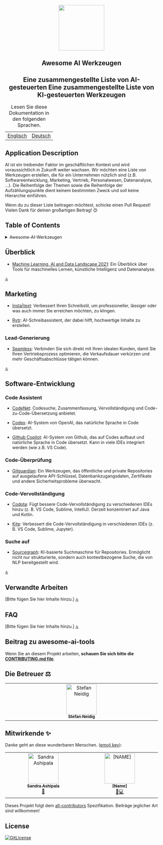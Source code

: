 <!-- PROJECT TITLE -->
  <div id="header" align="center">
  <img src="https://github-production-user-asset-6210df.s3.amazonaws.com/19821445/239703832-7aae0dd8-467d-4d97-8844-d3767d7d0521.png" width="150" width="80"/>
</div>
 <h2 2 align="center">
    Awesome AI Werkzeugen
    <br />
    </h4>
     <h2 2 align="center">
       Eine zusammengestellte Liste von AI-gesteuerten Eine zusammengestellte Liste von KI-gesteuerten Werkzeugen
    <br />
    </h4>

<table>
    <caption>Lesen Sie diese Dokumentation in den folgenden Sprachen.</caption>
    <tbody>
        <tr>
            <td><a href="https://allcontributors.org/docs/id/overview">Englisch</a></td>
            <td><a href="https://allcontributors.org/docs/de/overview">Deutsch</a></td>
        </tr>
    </tbody>
</table>

## Application Description

AI ist ein treibender Faktor im geschäftlichen Kontext und wird voraussichtlich in Zukunft weiter wachsen. Wir möchten eine Liste von Werkzeugen erstellen, die für ein Unternehmen nützlich sind (z.B. Softwareentwicklung, Marketing, Vertrieb, Personalwesen, Datenanalyse, ...). Die Reihenfolge der Themen sowie die Reihenfolge der Aufzählungspunkte dient keinem bestimmten Zweck und soll keine Hierarchie einführen.

Wenn du zu dieser Liste beitragen möchtest, schicke einen Pull Request! Vielen Dank für deinen großartigen Beitrag! 😊

## Table of Contents

<details>
<summary>Awesome-AI-Werkzeugen</summary>

- [Application Description](#application-description)
- [Table of Contents](#table-of-contents)
- [Überblick](#überblick)
- [Marketing](#marketing)
    - [Copy Writing](#copy-writing)
    - [Lead Generierung](#lead-generierung)
- [Software Entwicklung](#software-development)
    - [Code Assistent](#code-assistent)
    - [Code Überprüfung](#code-überprüfung)
    - [Code Vervollständigung](#code-vervollständigung)
    - [Suche-auf](#suche-auf)
- [Verwandte-Arbeiten](#verwandte-arbeiten)
- [FAQ](#faq)
- [Beitrag zu awesome-ai-tools](#beitrag-zu-awesome-ai-tools)
- [Die Betreuer](#die-betreuer)
- [Mitwirkende](#mitwirkende)
- [License](#license)

</details>

## Überblick

- [Machine Learning, AI and Data Landscape 2021](http://46eybw2v1nh52oe80d3bi91u-wpengine.netdna-ssl.com/wp-content/uploads/2021/09/ML-AI-Data-Landscape-2021.pdf): Ein Überblick über Tools für maschinelles Lernen, künstliche Intelligenz und Datenanalyse.

[🔝](https://github.com/sandramsc/awesome-ai-tools#table-of-contents)

## Marketing

- [Insta|text](https://instatext.io/): Verbessert Ihren Schreibstil, um professioneller, lässiger oder was auch immer Sie erreichen möchten, zu klingen.

- [Rytr](https://rytr.me/): AI-Schreibassistent, der dabei hilft, hochwertige Inhalte zu erstellen.

### Lead-Generierung

- [Seamless](https://www.seamless.ai/): Verbinden Sie sich direkt mit Ihren idealen Kunden, damit Sie Ihren Vertriebsprozess optimieren, die Verkaufsdauer verkürzen und mehr Geschäftsabschlüsse tätigen können.

[🔝](https://github.com/sandramsc/awesome-ai-tools#table-of-contents)


## Software-Entwicklung

### Code Assistent

- [CodeNet](https://github.com/IBM/Project_CodeNet): Codesuche, Zusammenfassung, Vervollständigung und Code-zu-Code-Übersetzung anbietet.

- [Codex](https://openai.com/blog/openai-codex/): AI-System von OpenAI, das natürliche Sprache in Code übersetzt.

- [Github Copilot](https://copilot.github.com/): AI-System von Github, das auf Codes aufbaut und natürliche Sprache in Code übersetzt. Kann in viele IDEs integriert werden (wie z.B. VS Code).

### Code-Überprüfung

- [Gitguardian](https://www.gitguardian.com/): Ein Werkzeugen, das öffentliche und private Repositories auf ausgelaufene API-Schlüssel, Datenbankzugangsdaten, Zertifikate und andere Sicherheitsprobleme überwacht.

### Code-Vervollständigung

- [Codota](https://www.codota.com/): Fügt bessere Code-Vervollständigung zu verschiedenen IDEs hinzu (z. B. VS Code, Sublime, IntelliJ). Derzeit konzentriert auf Java und Kotlin.

- [Kite](https://www.kite.com/): Verbessert die Code-Vervollständigung in verschiedenen IDEs (z. B. VS Code, Sublime, Jupyter).

### Suche auf

- [Sourcegraph](https://sourcegraph.com/):  KI-basierte Suchmaschine für Repositories. Ermöglicht nicht nur strukturierte, sondern auch kontextbezogene Suche, die von NLP bereitgestellt wird.

[🔝](https://github.com/sandramsc/awesome-ai-tools#table-of-contents)

## Verwandte Arbeiten

[Bitte fügen Sie hier Inhalte hinzu.]
[🔝](https://github.com/sandramsc/awesome-ai-tools#table-of-contents)


## FAQ

[Bitte fügen Sie hier Inhalte hinzu.]
[🔝](https://github.com/sandramsc/awesome-ai-tools#table-of-contents)

## Beitrag zu awesome-ai-tools

Wenn Sie an diesem Projekt arbeiten, **schauen Sie sich bitte die
[CONTRIBUTING.md file](https://github.com/sandramsc/awesome-ai-tools/blob/master/CONTRIBUTING.md)**.

## Die Betreuer ⚖️
<table>
  <tbody>
    <tr>
      <td align="center" valign="top" width="14.28%"><a href="https://github.com/dasheck0"><img src="https://github-production-user-asset-6210df.s3.amazonaws.com/19821445/239706944-3bdd7b46-6b1e-4165-a035-08fa563d0de8.png" width="100px;" alt="Stefan Neidig"/><br /><sub><b>Stefan Neidig</b></sub></a>
      </td>
    </tr>
  </tbody>
</table>

## Mitwirkende ✨

Danke geht an diese wunderbaren Menschen. ([emoji key](https://allcontributors.org/docs/en/emoji-key)):
<!-- ALL-CONTRIBUTORS-LIST:START - Do not remove or modify this section -->
<!-- prettier-ignore-start -->
<!-- markdownlint-disable -->
<table>
  <tbody>
    <tr>
    <!-- contributor-1-start -->
      <td align="center" valign="top" width="14.28%"><a href="https://github.com/sandramsc"><img src="https://github-production-user-asset-6210df.s3.amazonaws.com/19821445/239707280-a1fe09fb-f3c4-4727-b588-1a433a9e6574.png" width="100px;" alt="Sandra Ashipala"/><br /><sub><b>Sandra Ashipala</b></sub></a><br /><a href="https://github.com/nanogiants/awesome-ai-tools/commits?author=sandramsc" title="Doc">📖</a></td>
      <!-- contributor-1-end -->
      <!-- contributor-2-start -->
          <td align="center" valign="top" width="14.28%"><a href="https://github.com/github_username"><img src="https://cdn.pixabay.com/photo/2015/10/05/22/37/blank-profile-picture-973460_640.png" width="100px;" alt="[NAME]"/><br /><sub><b>[Name]</b></sub></a><br /><a href="https://github.com/nanogiants/awesome-ai-tools/commits?author=sandramsc" title="Bug">🐛</a><a href="https://github.com/nanogiants/awesome-ai-tools/commits?author=sandramsc" title="Code">💻</a></td>
      <!-- contributor-2-end -->
      <!-- contributor-3-end -->
      <!-- contributor-3-end -->
    </tr>
  </tbody>
</table>
<!-- markdownlint-restore -->
<!-- prettier-ignore-end -->
<!-- ALL-CONTRIBUTORS-LIST:END -->

Dieses Projekt folgt dem [all-contributors](https://github.com/all-contributors/all-contributors) Spezifikation. Beiträge jeglicher Art sind willkommen!


## License

[![GitLicense](https://img.shields.io/badge/License-MIT-lime.svg)](https://github.com/nanogiants/awesome-ai-tools/blob/master/LICENSE)
